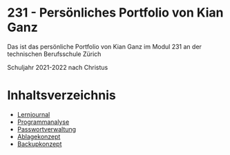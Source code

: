 # 231 - Persönliches Portfolio von Kian Ganz

Das ist das persönliche Portfolio von Kian Ganz im Modul 231 an der technischen Berufsschule Zürich

Schuljahr 2021-2022 nach Christus

# Inhaltsverzeichnis
 - [Lernjournal](/01_Lernjournal/)
 - [Programmanalyse](/02_Programmanalyse/)
 - [Passwortverwaltung](03_Passwortverwaltung/)
 - [Ablagekonzept](/04_Ablagekonzept/)
 - [Backupkonzept](/05_Backupkonzept/)

